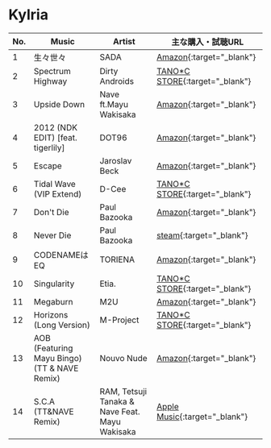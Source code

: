 # Kylria

| No. | Music | Artist | 主な購入・試聴URL |
|-----|---------------------------------------------|------------------------------------------------|---------------------------------------------------------------------------------------------|
| 1 | 生々世々 | SADA | [Amazon](https://www.amazon.co.jp/dp/B01MU7Y8D3){:target="_blank"} |
| 2 | Spectrum Highway| Dirty Androids | [TANO\*C STORE](https://www.tanocstore.net/shopdetail/000000002300/){:target="_blank"}  |
| 3 | Upside Down | Nave ft.Mayu Wakisaka| [Amazon](https://www.amazon.co.jp/dp/B01MU7Y8D3){:target="_blank"} |
| 4 | 2012 (NDK EDIT) [feat. tigerlily] | DOT96| [Amazon](https://www.amazon.co.jp/STRLabel-Tone-Sphere-Various-artists/dp/B00RLI9QHW){:target="_blank"}  |
| 5 | Escape| Jaroslav Beck| [Amazon](https://www.amazon.co.jp/gp/product/B079YHWZ8D/ref=dm_ws_sp_ps_dp){:target="_blank"}  |
| 6 | Tidal Wave (VIP Extend) | D-Cee| [TANO\*C STORE](https://www.tanocstore.net/shopdetail/000000002300/){:target="_blank"}  |
| 7 | Don't Die | Paul Bazooka | [Amazon](https://www.amazon.co.jp/gp/product/B07CSW28MF/ref=dm_ws_sp_ps_dp){:target="_blank"}  |
| 8 | Never Die | Paul Bazooka | [steam](https://store.steampowered.com/app/1238761/DJMAX_RESPECT_V__V_Original_Soundtrack/){:target="_blank"}  |
| 9 | CODENAMEはEQ| TORIENA| [Amazon](https://www.amazon.co.jp/dp/B01MU7Y8D3){:target="_blank"} |
| 10| Singularity | Etia.| [TANO\*C STORE](https://www.tanocstore.net/shopdetail/000000001487/){:target="_blank"}  |
| 11| Megaburn| M2U| [Amazon](https://www.amazon.co.jp/LAST-ONE-DVD%E4%BB%98-M2U/dp/B01KL6POCG){:target="_blank"} |
| 12| Horizons (Long Version) | M-Project| [TANO\*C STORE](https://www.tanocstore.net/shopdetail/000000002317/){:target="_blank"}  |
| 13| AOB (Featuring Mayu Bingo)(TT & NAVE Remix) | Nouvo Nude | [Amazon](https://www.amazon.co.jp/NEW-WORLD-nouvo-nude/dp/B00AC2PRDQ){:target="_blank"}  |
| 14| S.C.A (TT&NAVE Remix) | RAM, Tetsuji Tanaka & Nave Feat. Mayu Wakisaka | [Apple Music](https://music.apple.com/jp/album/re-charge/688671220){:target="_blank"}  |
